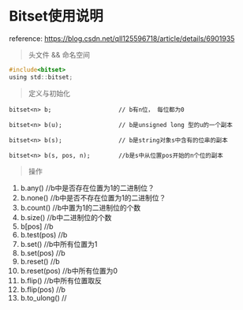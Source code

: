 # Bitset使用说明

reference: https://blog.csdn.net/qll125596718/article/details/6901935

> 头文件 && 命名空间

```c
#include<bitset>
using std::bitset;
```

> 定义与初始化

```
bitset<n> b;                   // b有n位， 每位都为0

bitset<n> b(u);                // b是unsigned long 型的u的一个副本

bitset<n> b(s);                // b是string对象s中含有的位串的副本

bitset<n> b(s, pos, n);	       //b是s中从位置pos开始的n个位的副本
```

> 操作

1. b.any()                               //b中是否存在位置为1的二进制位？
2. b.none()                            //b中是否不存在位置为1的二进制位？
3. b.count()                           //b中置为1的二进制位的个数
4. b.size()                               //b中二进制位的个数
5. b[pos]                                //b
6. b.test(pos)                        //b
7. b.set()                                //b中所有位置为1
8. b.set(pos)                          //b
9. b.reset()                             //b
10. b.reset(pos)                      //b中所有位置为0
11. b.flip()                                //b中所有位置取反
12. b.flip(pos)                         //b
13. b.to_ulong()                      //
